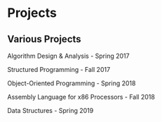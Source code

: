 # Projects
Various Projects
-------------------
Algorithm Design & Analysis - Spring 2017


Structured Programming  - Fall 2017


Object-Oriented Programming - Spring 2018


Assembly Language for x86 Processors - Fall 2018


Data Structures - Spring 2019






